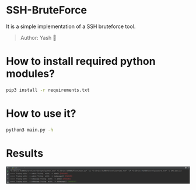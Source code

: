 # SSH-BruteForce
It is a simple implementation of a SSH bruteforce tool.
> Author: Yash :cowboy_hat_face:

# How to install required python modules?
```bash
pip3 install -r requirements.txt
```

# How to use it?
```bash
python3 main.py -h
```

# Results
![](CMD_Execution.png)

